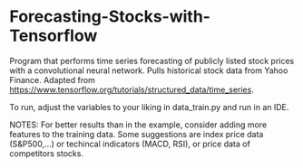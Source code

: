 # Forecasting-Stocks-with-Tensorflow
Program that performs time series forecasting of publicly listed stock prices with a convolutional neural network. Pulls historical stock data from Yahoo Finance. Adapted from https://www.tensorflow.org/tutorials/structured_data/time_series. 

To run, adjust the variables to your liking in data_train.py and run in an IDE.

NOTES:
For better results than in the example, consider adding more features to the training data. Some suggestions are index price data (S&P500,...) or techincal indicators (MACD, RSI), or price data of competitors stocks.



